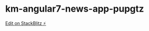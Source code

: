 # km-angular7-news-app-pupgtz

[Edit on StackBlitz ⚡️](https://stackblitz.com/edit/km-angular7-news-app-pupgtz)